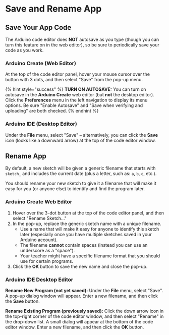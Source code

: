# Save and Rename App

## Save Your App Code

The Arduino code editor does **NOT** autosave as you type \(though you can turn this feature on in the web editor\), so be sure to periodically save your code as you work.

### Arduino Create \(Web Editor\)

At the top of the code editor panel, hover your mouse cursor over the button with 3 dots, and then select "Save" from the pop-up menu.

{% hint style="success" %}
**TURN ON AUTOSAVE:**  You can turn on autosave in the **Arduino Create** web editor \(but **not** the desktop editor\). Click the **Preferences** menu in the left navigation to display its menu options. Be sure "Enable Autosave" and "Save when verifying and uploading" are both checked.
{% endhint %}

### Arduino IDE \(Desktop Editor\)

Under the **File** menu, select "Save" – alternatively, you can click the **Save** icon \(looks like a downward arrow\) at the top of the code editor window.

## Rename App

By default, a new sketch will be given a generic filename that starts with `sketch_` and includes the current date \(plus a letter, such as: `a`, `b`, `c`, etc.\).

You should rename your new sketch to give it a filename that will make it easy for you \(or anyone else\) to identify and find the program later.

### Arduino Create Web Editor

1. Hover over the 3-dot button at the top of the code editor panel, and then select "Rename Sketch..."
2. In the pop-up, replace the generic sketch name with a unique filename.
   * Use a name that will make it easy for anyone to identify this sketch later \(especially once you have multiple sketches saved in your Arduino account\).
   * The filename **cannot** contain spaces \(instead you can use an underscore as a "space"\).
   * Your teacher might have a specific filename format that you should use for certain programs.
3. Click the **OK** button to save the new name and close the pop-up.

### Arduino IDE Desktop Editor

**Rename New Program \(not yet saved\):** Under the **File** menu, select "Save". A pop-up dialog window will appear. Enter a new filename, and then click the **Save** button.

**Rename Existing Program \(previously saved\):** Click the down arrow icon in the top-right corner of the code editor window, and then select "Rename" in the drop-down list. A small dialog will appear at the bottom of the code editor window. Enter a new filename, and then click the **OK** button.

